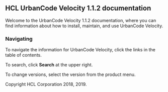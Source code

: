 ## HCL UrbanCode Velocity 1.1.2 documentation

Welcome to the UrbanCode Velocity 1.1.2 documentation, where you can find information about how to install, maintain, and use UrbanCode Velocity.

### Navigating

To navigate the information for UrbanCode Velocity, click the links in the table of contents.  

To search, click **Search** at the upper right.

To change versions, select the version from the product menu.

Copyright HCL Corporation 2018, 2019.